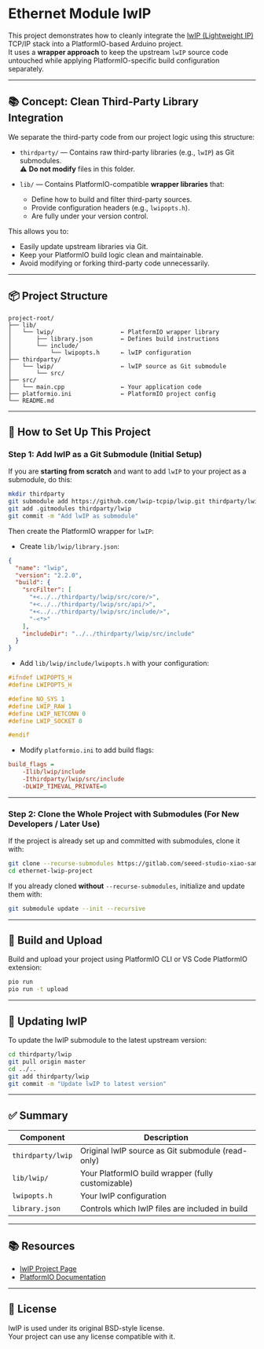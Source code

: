 # Ethernet Module lwIP

This project demonstrates how to cleanly integrate the [lwIP (Lightweight IP)](https://savannah.nongnu.org/projects/lwip/) TCP/IP stack into a PlatformIO-based Arduino project.  
It uses a **wrapper approach** to keep the upstream `lwIP` source code untouched while applying PlatformIO-specific build configuration separately.

---

## 📚 Concept: Clean Third-Party Library Integration

We separate the third-party code from our project logic using this structure:

- `thirdparty/` — Contains raw third-party libraries (e.g., `lwIP`) as Git submodules.  
  ⚠️ **Do not modify** files in this folder.
  
- `lib/` — Contains PlatformIO-compatible **wrapper libraries** that:
  - Define how to build and filter third-party sources.
  - Provide configuration headers (e.g., `lwipopts.h`).
  - Are fully under your version control.

This allows you to:
- Easily update upstream libraries via Git.
- Keep your PlatformIO build logic clean and maintainable.
- Avoid modifying or forking third-party code unnecessarily.

---

## 📦 Project Structure

```
project-root/
├── lib/
│   └── lwip/                   ← PlatformIO wrapper library
│       ├── library.json        ← Defines build instructions
│       └── include/
│           └── lwipopts.h      ← lwIP configuration
├── thirdparty/
│   └── lwip/                   ← lwIP source as Git submodule
│       └── src/
├── src/
│   └── main.cpp                ← Your application code
├── platformio.ini              ← PlatformIO project config
└── README.md
```

---

## 🧰 How to Set Up This Project

### Step 1: Add lwIP as a Git Submodule (Initial Setup)

If you are **starting from scratch** and want to add `lwIP` to your project as a submodule, do this:

```bash
mkdir thirdparty
git submodule add https://github.com/lwip-tcpip/lwip.git thirdparty/lwip
git add .gitmodules thirdparty/lwip
git commit -m "Add lwIP as submodule"
```

Then create the PlatformIO wrapper for `lwIP`:

- Create `lib/lwip/library.json`:

```json
{
  "name": "lwip",
  "version": "2.2.0",
  "build": {
    "srcFilter": [
      "+<../../thirdparty/lwip/src/core/>",
      "+<../../thirdparty/lwip/src/api/>",
      "+<../../thirdparty/lwip/src/include/>",
      "-<*>"
    ],
    "includeDir": "../../thirdparty/lwip/src/include"
  }
}
```

- Add `lib/lwip/include/lwipopts.h` with your configuration:

```c
#ifndef LWIPOPTS_H
#define LWIPOPTS_H

#define NO_SYS 1
#define LWIP_RAW 1
#define LWIP_NETCONN 0
#define LWIP_SOCKET 0

#endif
```

- Modify `platformio.ini` to add build flags:

```ini
build_flags =
    -Ilib/lwip/include
    -Ithirdparty/lwip/src/include
    -DLWIP_TIMEVAL_PRIVATE=0
```

---

### Step 2: Clone the Whole Project with Submodules (For New Developers / Later Use)

If the project is already set up and committed with submodules, clone it with:

```bash
git clone --recurse-submodules https://gitlab.com/seeed-studio-xiao-samd21/platformio/ethernet-module-lwip.git
cd ethernet-lwip-project
```

If you already cloned **without** `--recurse-submodules`, initialize and update them with:

```bash
git submodule update --init --recursive
```

---

## 🚀 Build and Upload

Build and upload your project using PlatformIO CLI or VS Code PlatformIO extension:

```bash
pio run
pio run -t upload
```

---

## 🔁 Updating lwIP

To update the lwIP submodule to the latest upstream version:

```bash
cd thirdparty/lwip
git pull origin master
cd ../..
git add thirdparty/lwip
git commit -m "Update lwIP to latest version"
```

---

## ✅ Summary

| Component        | Description                                      |
|------------------|--------------------------------------------------|
| `thirdparty/lwip` | Original lwIP source as Git submodule (read-only) |
| `lib/lwip/`      | Your PlatformIO build wrapper (fully customizable) |
| `lwipopts.h`     | Your lwIP configuration                          |
| `library.json`   | Controls which lwIP files are included in build  |

---

## 📚 Resources

- [lwIP Project Page](https://savannah.nongnu.org/projects/lwip/)
- [PlatformIO Documentation](https://docs.platformio.org/)

---

## 📄 License

lwIP is used under its original BSD-style license.  
Your project can use any license compatible with it.
